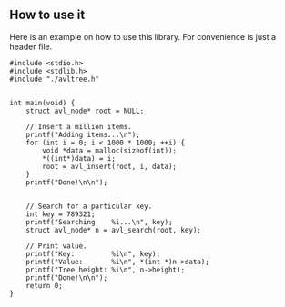 ## How to use it

Here is an example on how to use this library. For convenience is just a 
header file.


```
#include <stdio.h>
#include <stdlib.h>
#include "./avltree.h"


int main(void) {
	struct avl_node* root = NULL;

	// Insert a million items.
	printf("Adding items...\n");
	for (int i = 0; i < 1000 * 1000; ++i) {
		void *data = malloc(sizeof(int));
		*((int*)data) = i;
		root = avl_insert(root, i, data);
	}
	printf("Done!\n\n");


	// Search for a particular key.
	int key = 789321;
	printf("Searching    %i...\n", key);
	struct avl_node* n = avl_search(root, key);

	// Print value.
	printf("Key:         %i\n", key);
	printf("Value:       %i\n", *(int *)n->data);
	printf("Tree height: %i\n", n->height);
	printf("Done!\n\n");
	return 0;
}
```
